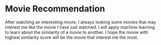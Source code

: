 # Movie Recommendation
After watching an interesting movie, I always looking some movies that may interest me like the movie I have just watched. I will apply machine learning to learn about the similarity of a movie to another. I hope the movie with highest similarity score will be the movie that interest me the most.

